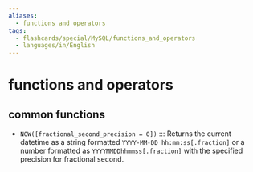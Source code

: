 ```yaml
---
aliases:
  - functions and operators
tags:
  - flashcards/special/MySQL/functions_and_operators
  - languages/in/English
---
```


# functions and operators

## common functions

- `NOW([fractional_second_precision = 0])` ::: Returns the current datetime as a string formatted `YYYY-MM-DD hh:mm:ss[.fraction]` or a number formatted as `YYYYMMDDhhmmss[.fraction]` with the specified precision for fractional second.
